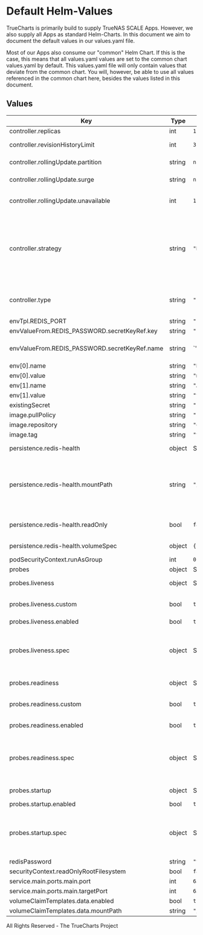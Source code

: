 # Default Helm-Values

TrueCharts is primarily build to supply TrueNAS SCALE Apps.
However, we also supply all Apps as standard Helm-Charts. In this document we aim to document the default values in our values.yaml file.

Most of our Apps also consume our "common" Helm Chart.
If this is the case, this means that all values.yaml values are set to the common chart values.yaml by default. This values.yaml file will only contain values that deviate from the common chart.
You will, however, be able to use all values referenced in the common chart here, besides the values listed in this document.

## Values

| Key | Type | Default | Description |
|-----|------|---------|-------------|
| controller.replicas | int | `1` | Number of desired pods |
| controller.revisionHistoryLimit | int | `3` | ReplicaSet revision history limit |
| controller.rollingUpdate.partition | string | `nil` | Set statefulset RollingUpdate partition |
| controller.rollingUpdate.surge | string | `nil` | Set deployment RollingUpdate max surge |
| controller.rollingUpdate.unavailable | int | `1` | Set deployment RollingUpdate max unavailable |
| controller.strategy | string | `"RollingUpdate"` | Set the controller upgrade strategy For Deployments, valid values are Recreate (default) and RollingUpdate. For StatefulSets, valid values are OnDelete and RollingUpdate (default). DaemonSets ignore this. |
| controller.type | string | `"statefulset"` | Set the controller type. Valid options are deployment, daemonset or statefulset |
| envTpl.REDIS_PORT | string | `"{{ .Values.service.main.ports.main.targetPort }}"` |  |
| envValueFrom.REDIS_PASSWORD.secretKeyRef.key | string | `"redis-password"` |  |
| envValueFrom.REDIS_PASSWORD.secretKeyRef.name | string | `"{{ ( tpl .Values.existingSecret $ ) | default ( include \"common.names.fullname\" . ) }}"` |  |
| env[0].name | string | `"REDIS_REPLICATION_MODE"` |  |
| env[0].value | string | `"master"` |  |
| env[1].name | string | `"ALLOW_EMPTY_PASSWORD"` |  |
| env[1].value | string | `"yes"` |  |
| existingSecret | string | `""` |  |
| image.pullPolicy | string | `"IfNotPresent"` |  |
| image.repository | string | `"ghcr.io/truecharts/redis"` |  |
| image.tag | string | `"v6.2.6@sha256:0800060245b18936c783f2c6c927abfc884f1ef42f61cedfb8c93797987ee891"` |  |
| persistence.redis-health | object | See below | redis-health configmap mount |
| persistence.redis-health.mountPath | string | `"/health"` | Where to mount the volume in the main container. Defaults to `/<name_of_the_volume>`, setting to '-' creates the volume but disables the volumeMount. |
| persistence.redis-health.readOnly | bool | `false` | Specify if the volume should be mounted read-only. |
| persistence.redis-health.volumeSpec | object | `{"configMap":{"defaultMode":493,"name":"redis-health"}}` | Define the custom Volume spec here [[ref]](https://kubernetes.io/docs/concepts/storage/volumes/) |
| podSecurityContext.runAsGroup | int | `0` |  |
| probes | object | See below | [[ref]](https://kubernetes.io/docs/tasks/configure-pod-container/configure-liveness-readiness-startup-probes/) |
| probes.liveness | object | See below | Liveness probe configuration |
| probes.liveness.custom | bool | `true` | Set this to `true` if you wish to specify your own livenessProbe |
| probes.liveness.enabled | bool | `true` | Enable the liveness probe |
| probes.liveness.spec | object | See below | The spec field contains the values for the default livenessProbe. If you selected `custom: true`, this field holds the definition of the livenessProbe. |
| probes.readiness | object | See below | Redainess probe configuration |
| probes.readiness.custom | bool | `true` | Set this to `true` if you wish to specify your own readinessProbe |
| probes.readiness.enabled | bool | `true` | Enable the readiness probe |
| probes.readiness.spec | object | See below | The spec field contains the values for the default readinessProbe. If you selected `custom: true`, this field holds the definition of the readinessProbe. |
| probes.startup | object | See below | Startup probe configuration |
| probes.startup.enabled | bool | `true` | Enable the startup probe |
| probes.startup.spec | object | See below | The spec field contains the values for the default livenessProbe. If you selected `custom: true`, this field holds the definition of the livenessProbe. |
| redisPassword | string | `"testpass"` |  |
| securityContext.readOnlyRootFilesystem | bool | `false` |  |
| service.main.ports.main.port | int | `6379` |  |
| service.main.ports.main.targetPort | int | `6379` |  |
| volumeClaimTemplates.data.enabled | bool | `true` |  |
| volumeClaimTemplates.data.mountPath | string | `"/bitnami/redis"` |  |

All Rights Reserved - The TrueCharts Project
